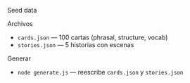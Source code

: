 Seed data

Archivos
- `cards.json` — 100 cartas (phrasal, structure, vocab)
- `stories.json` — 5 historias con escenas

Generar
- `node generate.js` — reescribe `cards.json` y `stories.json`

